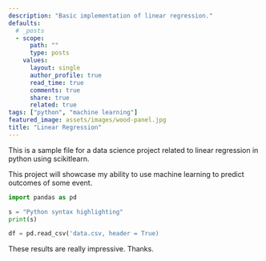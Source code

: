```yaml
---
description: "Basic implementation of linear regression."
defaults:
  # _posts
  - scope:
      path: ""
      type: posts
    values:
      layout: single
      author_profile: true
      read_time: true
      comments: true
      share: true
      related: true
tags: ["python", "machine learning"]
featured_image: assets/images/wood-panel.jpg
title: "Linear Regression"
---
```


This is a sample file for a data science project related to linear regression in python using scikitlearn.

This project will showcase my ability to use machine learning to predict outcomes of some event.

```python
import pandas as pd

s = "Python syntax highlighting"
print(s)

df = pd.read_csv('data.csv, header = True)
```

These results are really impressive. Thanks.